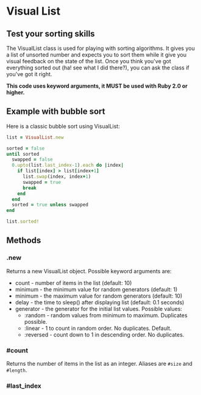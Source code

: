 # Visual List
## Test your sorting skills

The VisualList class is used for playing with sorting algorithms. It gives you
a list of unsorted number and expects you to sort them while it give you
visual feedback on the state of the list. Once you think you've got everything
sorted out (ha! see what I did there?), you can ask the class if you've got
it right.

**This code uses keyword arguments, it MUST be used with Ruby 2.0 or higher.**

## Example with bubble sort

Here is a classic bubble sort using VisualList:

```ruby
list = VisualList.new

sorted = false
until sorted
  swapped = false
  0.upto(list.last_index-1).each do |index|
    if list[index] > list[index+1]
      list.swap(index, index+1)
      swapped = true
      break
    end
  end
  sorted = true unless swapped
end

list.sorted!
```

## Methods

### .new

Returns a new VisualList object. Possible keyword arguments are:
  * count - number of items in the list (default: 10)
  * minimum - the minimum value for random generators (default: 1)
  * minimum - the maximum value for random generators (default: 10)
  * delay - the time to sleep() after displaying list (default: 0.1 seconds)
  * generator - the generator for the initial list values. Possible values:
    - :random - random values from minimum to maximum. Duplicates possible.
    - :linear - 1 to count in random order. No duplicates. Default.
    - :reversed - count down to 1 in descending order. No duplicates.

### #count

Returns the number of items in the list as an integer. Aliases are
`#size` and `#length`.

### #last_index